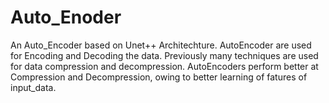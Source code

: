 # Auto_Enoder
An Auto_Encoder based on Unet++ Architechture.
AutoEncoder are used for Encoding and Decoding the data. Previously many techniques are used for data compression and decompression. AutoEncoders perform better at Compression and Decompression, owing to better learning of fatures of input_data.   
